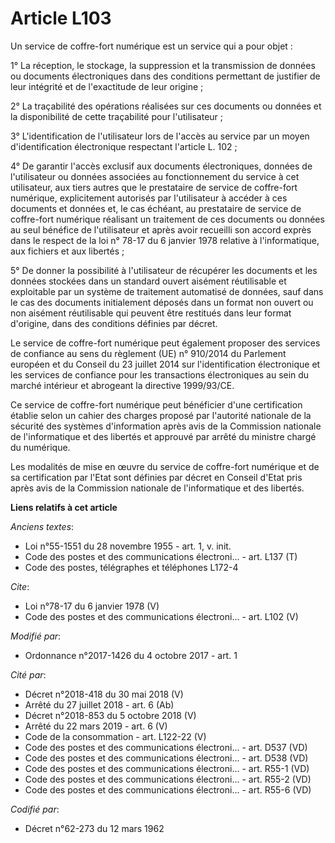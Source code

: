 # Article L103

Un service de coffre-fort numérique est un service qui a pour objet :

1° La réception, le stockage, la suppression et la transmission de données ou documents électroniques dans des conditions
permettant de justifier de leur intégrité et de l'exactitude de leur origine ;

2° La traçabilité des opérations réalisées sur ces documents ou données et la disponibilité de cette traçabilité pour
l'utilisateur ;

3° L'identification de l'utilisateur lors de l'accès au service par un moyen d'identification électronique respectant
l'article L. 102 ;

4° De garantir l'accès exclusif aux documents électroniques, données de l'utilisateur ou données associées au fonctionnement
du service à cet utilisateur, aux tiers autres que le prestataire de service de coffre-fort numérique, explicitement
autorisés par l'utilisateur à accéder à ces documents et données et, le cas échéant, au prestataire de service de coffre-fort
numérique réalisant un traitement de ces documents ou données au seul bénéfice de l'utilisateur et après avoir recueilli son
accord exprès dans le respect de la loi n° 78-17 du 6 janvier 1978 relative à l'informatique, aux fichiers et aux libertés ;

5° De donner la possibilité à l'utilisateur de récupérer les documents et les données stockées dans un standard ouvert
aisément réutilisable et exploitable par un système de traitement automatisé de données, sauf dans le cas des documents
initialement déposés dans un format non ouvert ou non aisément réutilisable qui peuvent être restitués dans leur format
d'origine, dans des conditions définies par décret.

Le service de coffre-fort numérique peut également proposer des services de confiance au sens du règlement (UE) n° 910/2014
du Parlement européen et du Conseil du 23 juillet 2014 sur l'identification électronique et les services de confiance pour
les transactions électroniques au sein du marché intérieur et abrogeant la directive 1999/93/CE.

Ce service de coffre-fort numérique peut bénéficier d'une certification établie selon un cahier des charges proposé par
l'autorité nationale de la sécurité des systèmes d'information après avis de la Commission nationale de l'informatique et des
libertés et approuvé par arrêté du ministre chargé du numérique.

Les modalités de mise en œuvre du service de coffre-fort numérique et de sa certification par l'Etat sont définies par décret
en Conseil d'Etat pris après avis de la Commission nationale de l'informatique et des libertés.

**Liens relatifs à cet article**

_Anciens textes_:

  - Loi n°55-1551 du 28 novembre 1955 - art. 1, v. init.
  - Code des postes et des communications électroni... - art. L137 (T)
  - Code des postes, télégraphes et téléphones L172-4

_Cite_:

  - Loi n°78-17 du 6 janvier 1978 (V)
  - Code des postes et des communications électroni... - art. L102 (V)

_Modifié par_:

  - Ordonnance n°2017-1426 du 4 octobre 2017 - art. 1

_Cité par_:

  - Décret n°2018-418 du 30 mai 2018 (V)
  - Arrêté du 27 juillet 2018 - art. 6 (Ab)
  - Décret n°2018-853 du 5 octobre 2018 (V)
  - Arrêté du 22 mars 2019 - art. 6 (V)
  - Code de la consommation - art. L122-22 (V)
  - Code des postes et des communications électroni... - art. D537 (VD)
  - Code des postes et des communications électroni... - art. D538 (VD)
  - Code des postes et des communications électroni... - art. R55-1 (VD)
  - Code des postes et des communications électroni... - art. R55-2 (VD)
  - Code des postes et des communications électroni... - art. R55-6 (VD)

_Codifié par_:

  - Décret n°62-273 du 12 mars 1962
